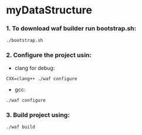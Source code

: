# myDataStructure

### 1. To download waf builder run bootstrap.sh:
```
./bootstrap.sh
```
### 2. Configure the project usin:<br/>
  * clang for debug:<br/>
```
CXX=clang++ ./waf configure
```
  * gcc:<br/>
```
./waf configure
```

### 3. Build project using:
``` 
./waf build
```
